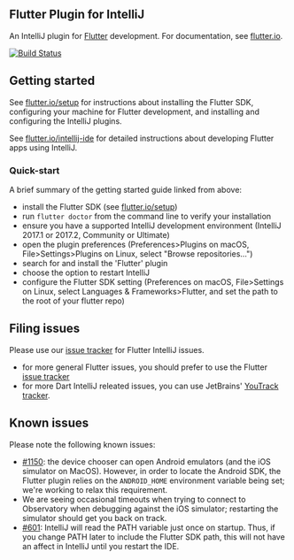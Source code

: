 ## Flutter Plugin for IntelliJ

An IntelliJ plugin for [Flutter](https://flutter.io/) development. For documentation,
see [flutter.io](https://flutter.io/intellij-ide/).

[![Build Status](https://travis-ci.org/flutter/flutter-intellij.svg)](https://travis-ci.org/flutter/flutter-intellij)

## Getting started

See [flutter.io/setup](https://flutter.io/setup/) for instructions about installing
the Flutter SDK, configuring your machine for Flutter development, and installing
and configuring the IntelliJ plugins.

See [flutter.io/intellij-ide](https://flutter.io/intellij-ide/) for detailed
instructions about developing Flutter apps using IntelliJ.

### Quick-start

A brief summary of the getting started guide linked from above:

- install the Flutter SDK (see [flutter.io/setup](https://flutter.io/setup/))
- run `flutter doctor` from the command line to verify your installation
- ensure you have a supported IntelliJ development environment (IntelliJ 2017.1 or 2017.2, Community or Ultimate)
- open the plugin preferences (Preferences>Plugins on macOS, File>Settings>Plugins on Linux, select "Browse repositories…")
- search for and install the 'Flutter' plugin
- choose the option to restart IntelliJ
- configure the Flutter SDK setting (Preferences on macOS, File>Settings on Linux,
  select Languages & Frameworks>Flutter, and set the path to the root of your flutter repo)

## Filing issues

Please use our [issue tracker](https://github.com/flutter/flutter-intellij/issues)
for Flutter IntelliJ issues.

- for more general Flutter issues, you should prefer to use the Flutter
  [issue tracker](https://github.com/flutter/flutter/issues)
- for more Dart IntelliJ releated issues, you can use JetBrains'
  [YouTrack tracker](https://youtrack.jetbrains.com/issues?q=%23Dart%20%23Unresolved%20).

## Known issues

Please note the following known issues:

- [#1150](https://github.com/flutter/flutter-intellij/issues/1150): the device
  chooser can open Android emulators (and the iOS simulator on MacOS). However,
  in order to locate the Android SDK, the Flutter plugin relies on the `ANDROID_HOME`
  environment variable being set; we're working to relax this requirement.
- We are seeing occasional timeouts when trying to connect to Observatory when
  debugging against the iOS simulator; restarting the simulator should get you
  back on track.
- [#601](https://github.com/flutter/flutter-intellij/issues/601): IntelliJ will
  read the PATH variable just once on startup. Thus, if you change PATH later to
  include the Flutter SDK path, this will not have an affect in IntelliJ until you
  restart the IDE.
